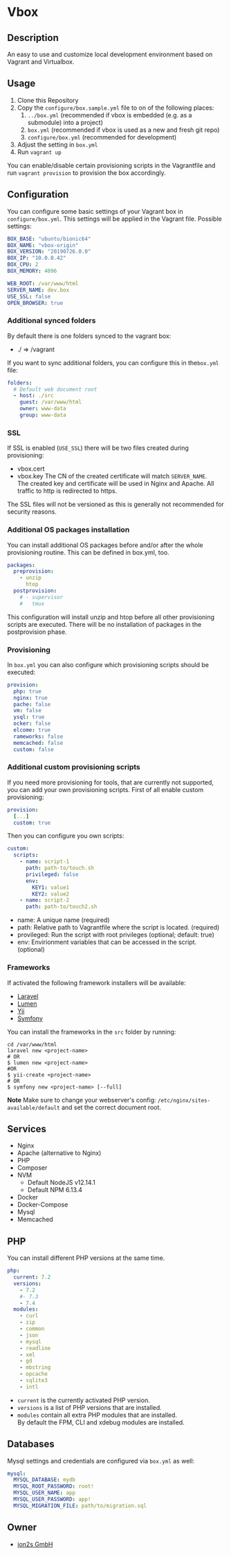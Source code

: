 # Vbox

## Description
An easy to use and customize local development environment based on Vagrant and
Virtualbox.

## Usage
1. Clone this Repository
1. Copy the `configure/box.sample.yml` file to on of the following places:
    1. `../box.yml` (recommended if vbox is embedded (e.g. as a submodule) into a project)
    1. `box.yml` (recommended if vbox is used as a new and fresh git repo)
    1. `configure/box.yml` (recommended for development)
1. Adjust the setting in `box.yml`
1. Run `vagrant up`

You can enable/disable certain provisioning scripts in the Vagrantfile and run `vagrant provision`
to provision the box accordingly.

## Configuration
You can configure some basic settings of your Vagrant box in `configure/box.yml`.
This settings will be applied in the Vagrant file.
Possible settings:
```yaml
BOX_BASE: "ubuntu/bionic64"
BOX_NAME: "vbox-origin"
BOX_VERSION: "20190726.0.0"
BOX_IP: "10.0.0.42"
BOX_CPU: 2
BOX_MEMORY: 4096

WEB_ROOT: /var/www/html
SERVER_NAME: dev.box
USE_SSL: false
OPEN_BROWSER: true
```

### Additional synced folders
By default there is one folders synced to the vagrant box:
* ./ => /vagrant

If you want to sync additional folders, you can configure this in the`box.yml` file:
```yaml
folders:
  # Default web document root
  - host: ./src
    guest: /var/www/html
    owner: www-data
    group: www-data
```

### SSL
If SSL is enabled (`USE_SSL`) there will be two files created during provisioning:
* vbox.cert
* vbox.key
The CN of the created certificate will match `SERVER_NAME`.  
The created key and certificate will be used in Nginx and Apache. All traffic to http
is redirected to https.

The SSL files will not be versioned as this is generally not recommended for security
reasons.

### Additional OS packages installation
You can install additional OS packages before and/or after the whole provisioning
routine. This can be defined in box.yml, too.
```yaml
packages:
  preprovision:
    - unzip
      htop
  postprovision:
    # - supervisor
    #   tmux
```
This configuration will install unzip and htop before all other provisioning
scripts are executed. There will be no installation of packages in the postprovision
phase.

### Provisioning
In `box.yml` you can also configure which provisioning scripts should be executed:
```yaml
provision:
  php: true
  nginx: true
  pache: false
  vm: false
  ysql: true
  ocker: false
  elcome: true
  rameworks: false
  memcached: false
  custom: false
```

### Additional custom provisioning scripts
If you need more provisioning for tools, that are currently not supported,
you can add your own provisioning scripts.
First of all enable custom provisioning:

```yaml
provision:
  [...]
  custom: true
```

Then you can configure you own scripts:
```yaml
custom:
  scripts:
    - name: script-1
      path: path-to/touch.sh
      privileged: false
      env:
        KEY1: value1
        KEY2: value2
    - name: script-2
      path: path-to/touch2.sh
```

- name: A unique name (required)
- path: Relative path to Vagrantfile where the script is located. (required)
- provileged: Run the script with root privileges (optional; default: true)
- env: Envirionment variables that can be accessed in the script. (optional)

### Frameworks
If activated the following framework installers will be available:
* [Laravel](https://laravel.com/)
* [Lumen](https://lumen.laravel.com/)
* [Yii](https://www.yiiframework.com/)
* [Symfony](https://symfony.com/)

You can install the frameworks in the `src` folder by running:
```shell script
cd /var/www/html
laravel new <project-name>
# OR
$ lumen new <project-name>
#OR
$ yii-create <project-name>
# OR
$ symfony new <project-name> [--full]
```
**Note**
Make sure to change your webserver's config: `/etc/nginx/sites-available/default`
and set the correct document root.

## Services
* Nginx
* Apache (alternative to Nginx)
* PHP
* Composer
* NVM
  * Default NodeJS v12.14.1
  * Default NPM 6.13.4
* Docker
* Docker-Compose
* Mysql
* Memcached

## PHP
You can install different PHP versions at the same time.
```yaml
php:
  current: 7.2
  versions:
    - 7.2
    #- 7.3
    - 7.4
  modules:
    - curl
    - zip
    - common
    - json
    - mysql
    - readline
    - xml
    - gd
    - mbstring
    - opcache
    - sqlite3
    - intl
```
* `current` is the currently activated PHP version.
* `versions` is a list of PHP versions that are installed.
* `modules` contain all extra PHP modules that are installed.  
By default the FPM, CLI and xdebug modules are installed.

## Databases
Mysql settings and credentials are configured via `box.yml` as well:
```yaml
mysql:
  MYSQL_DATABASE: mydb
  MYSQL_ROOT_PASSWORD: root!
  MYSQL_USER_NAME: app
  MYSQL_USER_PASSWORD: app!
  MYSQL_MIGRATION_FILE: path/to/migration.sql
```

## Owner
* [ion2s GmbH](http://www.ion2s.com)
